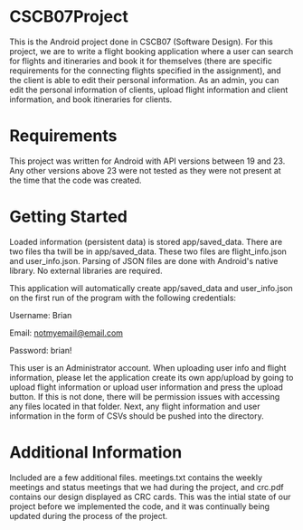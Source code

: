# CSCB07Project
This is the Android project done in CSCB07 (Software Design). For this project, we are to write a flight booking application where a user can search for flights and itineraries and book it for themselves (there are specific requirements for the connecting flights specified in the assignment), and the client is able to edit their personal information. As an admin, you can edit the personal information of clients, upload flight information and client information, and book itineraries for clients.


# Requirements
This project was written for Android with API versions between 19 and 23. Any other versions above 23 were not tested as they were not present at the time that the code was created.

# Getting Started
Loaded information (persistent data) is stored app/saved_data. There are two files tha twill be in app/saved_data. These two files are flight_info.json and user_info.json. Parsing of JSON files are done with Android's native library. No external libraries are required.


This application will automatically create app/saved_data and user_info.json on the first run of the program with the following credentials:


Username: Brian


Email: notmyemail@email.com


Password: brian!


This user is an Administrator account. When uploading user info and flight information, please let the application create its own app/upload by going to upload flight information or upload user information and press the upload button. If this is not done, there will be permission issues with accessing any files located in that folder. Next, any flight information and user information in the form of CSVs should be pushed into the directory.
# Additional Information
Included are a few additional files. meetings.txt contains the weekly meetings and status meetings that we had during the project, and crc.pdf contains our design displayed as CRC cards. This was the intial state of our project before we implemented the code, and it was continually being updated during the process of the project.
